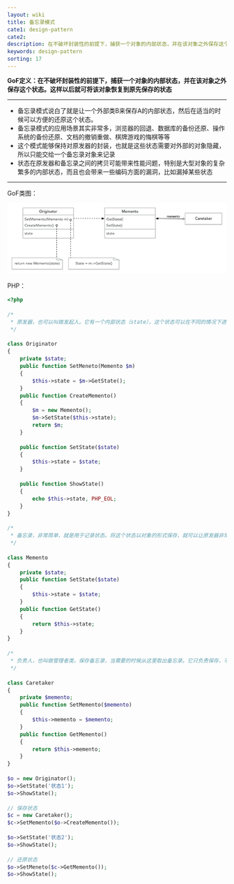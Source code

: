 ```yaml
---
layout: wiki
title: 备忘录模式
cate1: design-pattern
cate2: 
description: 在不破坏封装性的前提下，捕获一个对象的内部状态，并在该对象之外保存这个状态
keywords: design-pattern
sorting: 17
---
```




**GoF定义：在不破坏封装性的前提下，捕获一个对象的内部状态，并在该对象之外保存这个状态。这样以后就可将该对象恢复到原先保存的状态**

------

- 备忘录模式说白了就是让一个外部类B来保存A的内部状态，然后在适当的时候可以方便的还原这个状态。
- 备忘录模式的应用场景其实非常多，浏览器的回退、数据库的备份还原、操作系统的备份还原、文档的撤销重做、棋牌游戏的悔棋等等
- 这个模式能够保持对原发器的封装，也就是这些状态需要对外部的对象隐藏，所以只能交给一个备忘录对象来记录
- 状态在原发器和备忘录之间的拷贝可能带来性能问题，特别是大型对象的复杂繁多的内部状态，而且也会带来一些编码方面的漏洞，比如漏掉某些状态

------



GoF类图：

<img src="/images/wiki/algorithm/design-pattern-memorandum_step1.jpg"  />



PHP：

```php
<?php

/*
 * 原发器，也可以叫做发起人。它有一个内部状态（state），这个状态可以在不同的情况下进行改变。当某一个事件发生时，需要将这个状态恢复到原先的状态。在这里，我们有一个CreateMemento()用于创建一个备忘录（存档），有一个SetMeneto()用于还原状态（读档）。
 */

class Originator
{
    private $state;
    public function SetMeneto(Memento $m)
    {
        $this->state = $m->GetState();
    }
    public function CreateMemento()
    {
        $m = new Memento();
        $m->SetState($this->state);
        return $m;
    }

    public function SetState($state)
    {
        $this->state = $state;
    }

    public function ShowState()
    {
        echo $this->state, PHP_EOL;
    }
}

/*
 * 备忘录，非常简单，就是用于记录状态。将这个状态以对象的形式保存，就可以让原发器非常方便地创建很多存档用于记录各种不同的状态。
 */

class Memento
{
    private $state;
    public function SetState($state)
    {
        $this->state = $state;
    }
    public function GetState()
    {
        return $this->state;
    }
}

/*
 * 负责人，也叫做管理者类，保存备忘录，当需要的时候从这里取出备忘录。它只负责保存，不能修改备忘录。在复杂的应用中，可以将这里做成列表，就像游戏中可以选择性的展现多条存档记录供玩家选择。
 */

class Caretaker
{
    private $memento;
    public function SetMemento($memento)
    {
        $this->memento = $memento;
    }
    public function GetMemento()
    {
        return $this->memento;
    }
}

$o = new Originator();
$o->SetState('状态1');
$o->ShowState();

// 保存状态
$c = new Caretaker();
$c->SetMemento($o->CreateMemento());

$o->SetState('状态2');
$o->ShowState();

// 还原状态
$o->SetMeneto($c->GetMemento());
$o->ShowState();
```

